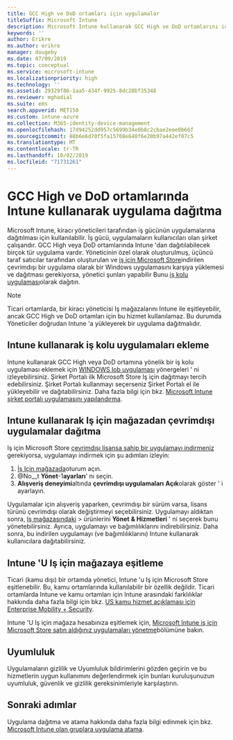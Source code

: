 ```yaml
---
title: GCC High ve DoD ortamları için uygulamalar
titleSuffix: Microsoft Intune
description: Microsoft Intune kullanarak GCC High ve DoD ortamlarını içeren uygulamalar hakkında bilgi edinin.
keywords: ''
author: Erikre
ms.author: erikre
manager: dougeby
ms.date: 07/09/2019
ms.topic: conceptual
ms.service: microsoft-intune
ms.localizationpriority: high
ms.technology: ''
ms.assetid: 29329f86-1aa5-434f-9925-8dc28bf35348
ms.reviewer: mghadial
ms.suite: ems
search.appverid: MET150
ms.custom: intune-azure
ms.collection: M365-identity-device-management
ms.openlocfilehash: 17d94252dd957c5699b34e0b8c2cbae2eee0b66f
ms.sourcegitcommit: 88b6e6d70f5fa15708e640f6e20b97a442ef07c5
ms.translationtype: MT
ms.contentlocale: tr-TR
ms.lasthandoff: 10/02/2019
ms.locfileid: "71731261"
---
```

# <a name="deploying-apps-using-intune-on-the-gcc-high-and-dod-environments"></a>GCC High ve DoD ortamlarında Intune kullanarak uygulama dağıtma 

Microsoft Intune, kiracı yöneticileri tarafından iş gücünün uygulamalarına dağıtılması için kullanılabilir. İş gücü, uygulamaların kullanıcıları olan şirket çalışandır. GCC High veya DoD ortamlarında Intune 'dan dağıtılabilecek birçok tür uygulama vardır. Yöneticinin özel olarak oluşturulmuş, üçüncü taraf satıcılar tarafından oluşturulan ve [iş için Microsoft Store](https://businessstore.microsoft.com/store)indirilen çevrimdışı bir uygulama olarak bir Windows uygulamasını karşıya yüklemesi ve dağıtması gerekiyorsa, yönetici şunları yapabilir Bunu [iş kolu uygulaması](apps-add.md#app-types-in-microsoft-intune)olarak dağıtın.  

> [!NOTE]
> Ticari ortamlarda, bir kiracı yöneticisi Iş mağazalarını Intune ile eşitleyebilir, ancak GCC High ve DoD ortamları için bu hizmet kullanılamaz. Bu durumda Yöneticiler doğrudan Intune 'a yükleyerek bir uygulama dağıtmalıdır.  

## <a name="add-line-of-business-apps-using-intune"></a>Intune kullanarak iş kolu uygulamaları ekleme 

Intune kullanarak GCC High veya DoD ortamına yönelik bir iş kolu uygulaması eklemek için [WINDOWS lob uygulaması](lob-apps-windows.md) yönergeleri ' ni izleyebilirsiniz. Şirket Portalı ilk Microsoft Store Iş için dağıtmayı tercih edebilirsiniz. Şirket Portalı kullanmayı seçerseniz Şirket Portalı el ile yükleyebilir ve dağıtabilirsiniz. Daha fazla bilgi için bkz. [Microsoft Intune şirket portalı uygulamasını yapılandırma](company-portal-app.md). 

## <a name="distribute-offline-apps-from-the-store-for-business-using-intune"></a>Intune kullanarak Iş için mağazadan çevrimdışı uygulamalar dağıtma  

Iş için Microsoft Store [çevrimdışı lisansa sahip bir uygulamayı indirmeniz](https://docs.microsoft.com/microsoft-store/distribute-offline-apps#download-an-offline-licensed-app) gerekiyorsa, uygulamayı indirmek için şu adımları izleyin: 

1. [İş Için mağazada](https://businessstore.microsoft.com/)oturum açın.
2. @No__t **Yönet**-1**ayarları**' nı seçin.
3. **Alışveriş deneyimi**altında **çevrimdışı uygulamaları** **Açık**olarak göster ' i ayarlayın.

Uygulamalar için alışveriş yaparken, çevrimdışı bir sürüm varsa, lisans türünü çevrimdışı olarak değiştirmeyi seçebilirsiniz. Uygulamayı aldıktan sonra, [Iş mağazasındaki](https://businessstore.microsoft.com/) >  ürünlerini **Yönet** **& Hizmetleri** ' ni seçerek bunu yönetebilirsiniz. Ayrıca, uygulamayı ve bağımlılıklarını indirebilirsiniz. Daha sonra, bu indirilen uygulamayı (ve bağımlılıklarını) Intune kullanarak kullanıcılara dağıtabilirsiniz.  

## <a name="syncing-intune-to-the-store-for-business"></a>Intune 'U Iş için mağazaya eşitleme 

Ticari (kamu dışı) bir ortamda yönetici, Intune 'u Iş için Microsoft Store eşitlenebilir. Bu, kamu ortamlarında kullanılabilir bir özellik değildir. Ticari ortamlarda Intune ve kamu ortamları için Intune arasındaki farklılıklar hakkında daha fazla bilgi için bkz. [US kamu hizmet açıklaması için Enterprise Mobility + Security](https://docs.microsoft.com/enterprise-mobility-security/solutions/ems-govt-service-description).  

Intune 'U Iş için mağaza hesabınıza eşitlemek için, [Microsoft Intune iş için Microsoft Store satın aldığınız uygulamaları yönetme](windows-store-for-business.md)bölümüne bakın.  

## <a name="compliance"></a>Uyumluluk 

Uygulamaların gizlilik ve Uyumluluk bildirimlerini gözden geçirin ve bu hizmetlerin uygun kullanımını değerlendirmek için bunları kuruluşunuzun uyumluluk, güvenlik ve gizlilik gereksinimleriyle karşılaştırın.   

## <a name="next-steps"></a>Sonraki adımlar

Uygulama dağıtma ve atama hakkında daha fazla bilgi edinmek için bkz. [Microsoft Intune olan gruplara uygulama atama](apps-deploy.md).

 
